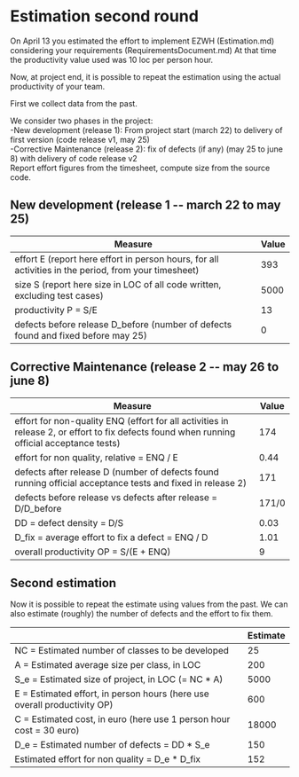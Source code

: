# Estimation second round

On April 13 you estimated the effort to implement EZWH (Estimation.md) considering your requirements (RequirementsDocument.md)
At that time the productivity value used was 10 loc per person hour.

Now, at project end, it is possible to repeat the
estimation using the actual productivity of your team.

First we collect data from the past.

We consider two phases in the project: <br>
-New development (release 1): From project start (march 22) to delivery of first version (code release v1, may 25) <br>
-Corrective Maintenance (release 2): fix of defects (if any) (may 25 to june 8) with delivery of code release v2 <br>
Report effort figures from the timesheet, compute size from the source code.

## New development (release 1 -- march 22 to may 25)

| Measure                                                                                              | Value |
| ---------------------------------------------------------------------------------------------------- | ----- |
| effort E (report here effort in person hours, for all activities in the period, from your timesheet) | 393   |
| size S (report here size in LOC of all code written, excluding test cases)                           | 5000  |
| productivity P = S/E                                                                                 | 13    |
| defects before release D_before (number of defects found and fixed before may 25)                    | 0     |

## Corrective Maintenance (release 2 -- may 26 to june 8)

| Measure                                                                                                                                    | Value |
| ------------------------------------------------------------------------------------------------------------------------------------------ | ----- |
| effort for non-quality ENQ (effort for all activities in release 2, or effort to fix defects found when running official acceptance tests) | 174   |
| effort for non quality, relative = ENQ / E                                                                                                 | 0.44  |
| defects after release D (number of defects found running official acceptance tests and fixed in release 2)                                 | 171   |
| defects before release vs defects after release = D/D_before                                                                               | 171/0 |
| DD = defect density = D/S                                                                                                                  | 0.03  |
| D_fix = average effort to fix a defect = ENQ / D                                                                                           | 1.01  |
| overall productivity OP = S/(E + ENQ)                                                                                                      | 9     |

## Second estimation

Now it is possible to repeat the estimate using values from the past. We can also estimate (roughly) the number of defects and the effort to fix them.

|                                                                          | Estimate |
| ------------------------------------------------------------------------ | -------- |
| NC = Estimated number of classes to be developed                         | 25       |
| A = Estimated average size per class, in LOC                             | 200      |
| S_e = Estimated size of project, in LOC (= NC \* A)                      | 5000     |
| E = Estimated effort, in person hours (here use overall productivity OP) | 600      |
| C = Estimated cost, in euro (here use 1 person hour cost = 30 euro)      | 18000    |
| D_e = Estimated number of defects = DD \* S_e                            | 150      |
| Estimated effort for non quality = D_e \* D_fix                          | 152      |
